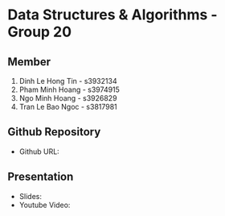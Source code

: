# Data Structures & Algorithms - Group 20
## Member
1. Dinh Le Hong Tin - s3932134
2. Pham Minh Hoang - s3974915
3. Ngo Minh Hoang - s3926829
4. Tran Le Bao Ngoc - s3817981
## Github Repository
- Github URL: 
## Presentation
- Slides: 
- Youtube Video: 
